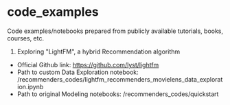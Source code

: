 # code_examples
Code examples/notebooks prepared from publicly available tutorials, books, courses, etc.

1. Exploring "LightFM", a hybrid Recommendation algorithm
- Official Github link: https://github.com/lyst/lightfm
- Path to custom Data Exploration notebook: /recommenders_codes/lightfm_recommenders_movielens_data_exploration.ipynb
- Path to original Modeling notebooks: /recommenders_codes/quickstart
